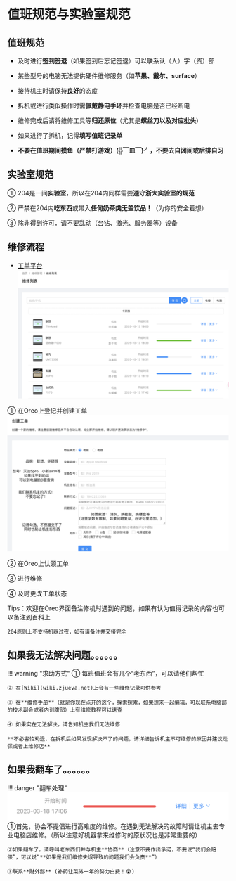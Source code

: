 # 值班规范与实验室规范

## 值班规范 
- 及时进行**签到签退**（如果签到后忘记签退）可以联系认（人）字（资）部

- 某些型号的电脑无法提供硬件维修服务（如**苹果、戴尔、surface**）

- 接待机主时请保持**良好**的态度

- 拆机或进行类似操作时需**佩戴静电手环**并检查电脑是否已经断电

- 维修完成后请将维修工具等**归还原位**（尤其是**螺丝刀以及对应批头**）

- 如果进行了拆机，记得**填写值班记录单**

- **不要在值班期间摸鱼（严禁打游戏）(╬▔皿▔)╯，不要去自闭间或后排自习**

## 实验室规范
 ① 204是一间**实验室**，所以在204内同样需要**遵守浙大实验室的规范**

 ② 严禁在204内**吃东西**或带入**任何奶茶类无盖饮品！**（为你的安全着想）

 ③ 除非得到许可，请不要乱动（台钻、激光、服务器等）设备

## 维修流程 
- [工单平台](https://oreo.zjueva.net)
![](images/oreo_list.png)


① 在Oreo上登记并创建工单
![](images/create_list.png)

② 在Oreo上认领工单

③ 进行维修

④ 及时更改工单状态


Tips：欢迎在Oreo界面备注修机时遇到的问题，如果有认为值得记录的内容也可以备注到百科上

`204原则上不支持机器过夜，如有请备注并交接完全`

## 如果我无法解决问题。。。。。。
!!! warning "求助方式"
    ① 每班值班会有几个“老东西”，可以请他们帮忙

    ② 在[Wiki](wiki.zjueva.net)上会有一些维修记录可供参考 

    ③ 在**维修手册**（就是你现在点开的这个，探索探索，如果想来一起编辑，可以联系电脑部的技术副会或者内训腹部）上有维修教程可以速查

    ④ 如果实在无法解决，请告知机主我们无法维修

    **不必害怕劝退，在拆机后如果发现解决不了的问题，请详细告诉机主不可维修的原因并建议走保或者上维修店**

## 如果我翻车了。。。。。。
!!! danger "翻车处理"
    ![](images/omg.png)
    ①首先，协会不提倡进行高难度的维修。在遇到无法解决的故障时请让机主去专业电脑店维修。（所以注意好机器拿来维修时的原状况也是非常重要的）

    ②如果翻车了，请呼叫老东西们并与机主**协商**（注意不要作出承诺，不要说“我们会赔偿”，可以说“**如果是我们维修失误导致的问题我们会负责**”）

    ③联系**财外部** (补药让菜外一年的努力白费！😭)




